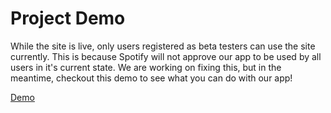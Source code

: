 # Project Demo
While the site is live, only users registered as beta testers can use the site currently. This is because Spotify will not approve our app
to be used by all users in it's current state. We are working on fixing this, but in the meantime, checkout this demo to see what you can do with our app!

[Demo](https://youtu.be/y3JthhYv7k0)

